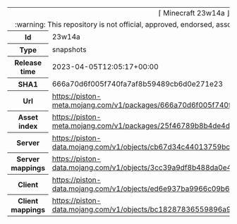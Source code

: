 <html><table>
<tr><td colspan="2" align="center"><img width="0" height="0"><br/>⌈ Minecraft 23w14a ⌋<br/><img width="0" height="0"></td></tr>
<tr><td colspan="2" align="center"><img width="0" height="0"><br/>
:warning: This repository is not official, approved, endorsed, associated or connected with Mojang :warning:
<br/><img width="0" height="0"></td></tr>
<tr><th>Id</th><td>23w14a</td></tr>
<tr><th>Type</th><td>snapshots</td></tr>
<tr><th>Release time</th><td>2023-04-05T12:05:17+00:00</td></tr>
<tr><th>SHA1</th><td>666a70d6f005f740fa7af8b59489cb6d0e271e23</td></tr>
<tr><th>Url</th><td><a href="https://piston-meta.mojang.com/v1/packages/666a70d6f005f740fa7af8b59489cb6d0e271e23/23w14a.json">https://piston-meta.mojang.com/v1/packages/666a70d6f005f740fa7af8b59489cb6d0e271e23/23w14a.json</a></td></tr>
<tr><th>Asset index</th><td><a href="https://piston-meta.mojang.com/v1/packages/25f46789b8b4de4dfbea43c6b140333cf7ea10f7/4.json">https://piston-meta.mojang.com/v1/packages/25f46789b8b4de4dfbea43c6b140333cf7ea10f7/4.json</a></td></tr>
<tr><th>Server</th><td><a href="https://piston-data.mojang.com/v1/objects/cb67d34c44013759bca77085ae42e3a7b37f265d/server.jar">https://piston-data.mojang.com/v1/objects/cb67d34c44013759bca77085ae42e3a7b37f265d/server.jar</a></td></tr>
<tr><th>Server mappings</th><td><a href="https://piston-data.mojang.com/v1/objects/3cc39a9df8b488da0e409fed8cf028a3d4c94f52/server.txt">https://piston-data.mojang.com/v1/objects/3cc39a9df8b488da0e409fed8cf028a3d4c94f52/server.txt</a></td></tr>
<tr><th>Client</th><td><a href="https://piston-data.mojang.com/v1/objects/ed6e937ba9966c09b65a7d22016f25149542774e/client.jar">https://piston-data.mojang.com/v1/objects/ed6e937ba9966c09b65a7d22016f25149542774e/client.jar</a></td></tr>
<tr><th>Client mappings</th><td><a href="https://piston-data.mojang.com/v1/objects/bc18287836559896a92ee7c55b14e6db1abfa39a/client.txt">https://piston-data.mojang.com/v1/objects/bc18287836559896a92ee7c55b14e6db1abfa39a/client.txt</a></td></tr>
</table></html>